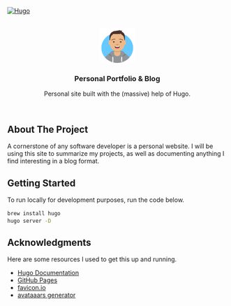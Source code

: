 [![Hugo](https://img.shields.io/badge/Hugo-black.svg?style=for-the-badge&logo=Hugo)](https://gohugo.io/)

<br />

<!-- PROJECT LOGO -->
<div align="center">
  <img src="static/images/profile.png" alt="Logo" width="80" height="80">
  <br />
  <h3 align="center">Personal Portfolio & Blog</h3>
  <p align="center">
    Personal site built with the (massive) help of Hugo.
  </p>
</div>

<br />

<!-- ABOUT THE PROJECT -->
## About The Project

A cornerstone of any software developer is a personal website. I will be using this site to summarize my projects, as well as documenting anything I find interesting in a blog format.

<!-- GETTING STARTED -->
## Getting Started

To run locally for development purposes, run the code below.

```sh
brew install hugo
hugo server -D
```

<!-- ACKNOWLEDGMENTS -->
## Acknowledgments

Here are some resources I used to get this up and running.

* [Hugo Documentation](https://gohugo.io/documentation/)
* [GitHub Pages](https://pages.github.com)
* [favicon.io](https://favicon.io/)
* [avataaars generator](https://getavataaars.com/)
